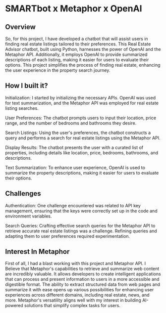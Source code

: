 # SMARTbot x Metaphor x OpenAI

## Overview

So, for this project, I have developed a chatbot that will assist users in finding real estate listings tailored to their preferences. This Real Estate Advisor chatbot, built using Python, harnesses the power of OpenAI and the Metaphor API. Additionally, it employs OpenAI to provide summarized descriptions of each listing, making it easier for users to evaluate their options. This project simplifies the process of finding real estate, enhancing the user experience in the property search journey.

## How I built it?

Initialization: I started by initializing the necessary APIs. OpenAI was used for text summarization, and the Metaphor API was employed for real estate listing searches.

User Preferences: The chatbot prompts users to input their location, price range, and the number of bedrooms and bathrooms they desire.

Search Listings: Using the user's preferences, the chatbot constructs a query and performs a search for real estate listings using the Metaphor API.

Display Results: The chatbot presents the user with a curated list of properties, including details like location, price, bedrooms, bathrooms, and descriptions.

Text Summarization: To enhance user experience, OpenAI is used to summarize the property descriptions, making it easier for users to evaluate their options.

## Challenges

Authentication: One challenge encountered was related to API key management, ensuring that the keys were correctly set up in the code and environment variables.

Search Queries: Crafting effective search queries for the Metaphor API to retrieve accurate real estate listings was a challenge. Refining queries and adapting them to user preferences required experimentation.

## Interest In Metaphor
First of all, I had a blast working with this project and Metaphor API. I Believe that Metaphor's capabilities to retrieve and summarize web content are incredibly valuable. It allows developers to create intelligent applications that can process and present information to users in a more accessible and digestible format. The ability to extract structured data from web pages and summarize it with ease opens up various possibilities for enhancing user experiences across different domains, including real estate, news, and more. Metaphor's versatility aligns well with my interest in building AI-powered solutions that simplify complex tasks for users.

